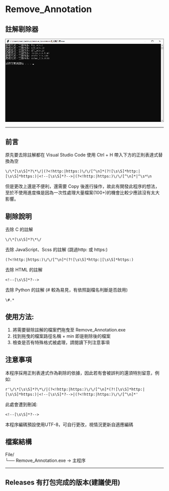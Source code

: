 # Remove_Annotation
## 註解剔除器

![Remove Annotation cover](https://github.com/zz22558822/Remove_Annotation/blob/main/img/Remove_Annotation.png)

---

## 前言
原先要去除註解都在 Visual Studio Code 使用 Ctrl + H 帶入下方的正則表達式替換為空
```
\/\*[\s\S]*?\*\/|(?<!http:|https:)\/\/[^\n]*(?![\s\S]*http:|[\s\S]*https:)|<!--[\s\S]*?-->|(?<!http:|https:)\/\/[^\n]*|^\s*\n
```
但是更改上還是不便利，還需要 Copy 後進行操作，故此有開發此程序的想法，
至於不使用進度條是因為一次性處理大量檔案(100+)的機會比較少應該沒有太大影響。


## 剔除說明

去除 C 的註解
```
\/\*[\s\S]*?\*\/
```
去除 JavaScript、Scss 的註解 (跳過http: 或 https:)
```
(?<!http:|https:)\/\/[^\n]*(?![\s\S]*http:|[\s\S]*https:)
```
去除 HTML 的註解
```
<!--[\s\S]*?-->
```
去除 Python 的註解 (# 較為易見，有依照副檔名判斷是否啟用)
```
\#.* 
```


## 使用方法:
1. 將需要替除註解的檔案們拖曳至 Remove_Annotation.exe
2. 找到拖曳的檔案路徑名稱 + min 即是剔除後的檔案
3. 檢查是否有特殊格式被處理，請閱讀下列注意事項


## 注意事項
本程序採用正則表達式作為剃除的依據，因此若有會被誤判的還須特別留意，例如:
```
r'\/\*[\s\S]*?\*\/|(?<!http:|https:)\/\/[^\n]*(?![\s\S]*http:|[\s\S]*https:)|<!--[\s\S]*?-->|(?<!http:|https:)\/\/[^\n]*'
```
此處會遭到刪減:
```
<!--[\s\S]*?-->
```

本程序編碼預設使用UTF-8，可自行更改，視情況更新自適應編碼


## 檔案結構
File/  
└── Remove_Annotation.exe → 主程序


---

## Releases 有打包完成的版本(建議使用)
